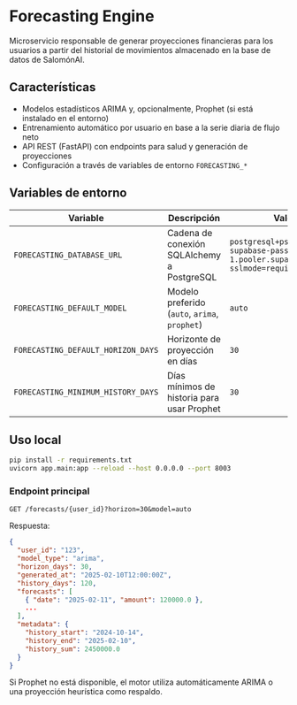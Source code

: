 # Forecasting Engine

Microservicio responsable de generar proyecciones financieras para los usuarios a partir del historial de movimientos almacenado en la base de datos de SalomónAI.

## Características

- Modelos estadísticos ARIMA y, opcionalmente, Prophet (si está instalado en el entorno)
- Entrenamiento automático por usuario en base a la serie diaria de flujo neto
- API REST (FastAPI) con endpoints para salud y generación de proyecciones
- Configuración a través de variables de entorno `FORECASTING_*`

## Variables de entorno

| Variable | Descripción | Valor por defecto |
| --- | --- | --- |
| `FORECASTING_DATABASE_URL` | Cadena de conexión SQLAlchemy a PostgreSQL | `postgresql+psycopg://postgres:your-supabase-password@aws-0-us-east-1.pooler.supabase.com:6543/postgres?sslmode=require` |
| `FORECASTING_DEFAULT_MODEL` | Modelo preferido (`auto`, `arima`, `prophet`) | `auto` |
| `FORECASTING_DEFAULT_HORIZON_DAYS` | Horizonte de proyección en días | `30` |
| `FORECASTING_MINIMUM_HISTORY_DAYS` | Días mínimos de historia para usar Prophet | `30` |

## Uso local

```bash
pip install -r requirements.txt
uvicorn app.main:app --reload --host 0.0.0.0 --port 8003
```

### Endpoint principal

```http
GET /forecasts/{user_id}?horizon=30&model=auto
```

Respuesta:

```json
{
  "user_id": "123",
  "model_type": "arima",
  "horizon_days": 30,
  "generated_at": "2025-02-10T12:00:00Z",
  "history_days": 120,
  "forecasts": [
    { "date": "2025-02-11", "amount": 120000.0 },
    ...
  ],
  "metadata": {
    "history_start": "2024-10-14",
    "history_end": "2025-02-10",
    "history_sum": 2450000.0
  }
}
```

Si Prophet no está disponible, el motor utiliza automáticamente ARIMA o una proyección heurística como respaldo.
